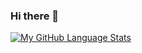### Hi there 👋

<!--
**nealarch01/nealarch01** is a ✨ _special_ ✨ repository because its `README.md` (this file) appears on your GitHub profile.

Here are some ideas to get you started:

- 🔭 I’m currently working on ...
- 🌱 I’m currently learning ...
- 👯 I’m looking to collaborate on ...
- 🤔 I’m looking for help with ...
- 💬 Ask me about ...
- 📫 How to reach me: ...
- 😄 Pronouns: ...
- ⚡ Fun fact: ...
-->



[![My GitHub Language Stats](https://github-readme-stats.vercel.app/api/top-langs/?username=nealarch01&langs_count=5&theme=synthwave)]()
